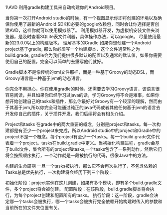 1\AVD
利用gradle构建工具来自动构建你的Android项目。

当你第一次打开Android studio的时候，有一个视图显示你即将创建的环境以及确保你使用了最新的Android SDK和必要的google依赖包，同时会让你选择是否创建AVD，这样你就可以使用模拟器了。
利用模拟器开发，为虚拟机安装文件夹浏览器，是及时查看SQLite表文件利器，具体操作办法，可以google。
尽量使用最新的23.0.0以上的构建版本。
理解基本的Gradle
如果你想创建一个Android project基于gradle,
那么你必须写一个构建脚本，这个文件通常称之为build.grade,
gradle会为我们提供很多默认的配置以及通常的默认值，如果你需要使用自己的配置，完全可以简单的去重写他们就好。

Gradle脚本不是像传统的xml文件那样，而是一种基于Groovy的动态DSL，而Groovy语言是一种基于jvm的动态语言。

你完全不用担心，你在使用gradle的时候，还需要去学习Groovy语言，该语言很容易阅读，并且如果你已经学习过java的话，学习Groovy将不会是难事，如果你想开始创建自己的tasks和插件，那么你最好对Groovy有一个较深的理解，然而由于其基于jvm,所以你完全可能通过纯正的java代码或者其他任何基于jvm的语言去开发你自己的插件，关于插件开发，我们后续将会有相关介绍。

Project和tasks
在grade中的两大重要的概念，分别是project和tasks。每一次构建都是有至少一个project来完成，所以Android studio中的project和Gradle中的project不是一个概念。每个project有至少一个tasks。每一个build.grade文件代表着一个project。tasks在build.gradle中定义。当初始化构建进程，gradle会基于build文件，集合所有的project和tasks,一个tasks包含了一系列动作，然后它们将会按照顺序执行，一个动作就是一段被执行的代码，很像Java中的方法。

构建的生命周期
一旦一个tasks被执行，那么它不会再次执行了，不包含依赖的Tasks总是优先执行，一次构建将会经历下列三个阶段：

初始化阶段：project实例在这儿创建，如果有多个模块，即有多个build.gradle文件，多个project将会被创建。
配置阶段：在该阶段，build.gradle脚本将会执行，为每个project创建和配置所有的tasks。
执行阶段：这一阶段，gradle会决定哪一个tasks会被执行，哪一个tasks会被执行完全依赖开始构建时传入的参数和当前所在的文件夹位置有关。
